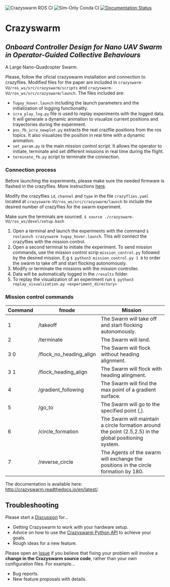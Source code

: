 ![Crazyswarm ROS CI](https://github.com/USC-ACTLab/crazyswarm/workflows/Crazyswarm%20ROS%20CI/badge.svg)
![Sim-Only Conda CI](https://github.com/USC-ACTLab/crazyswarm/workflows/Sim-Only%20Conda%20CI/badge.svg)
[![Documentation Status](https://readthedocs.org/projects/crazyswarm/badge/?version=latest)](https://crazyswarm.readthedocs.io/en/latest/?badge=latest)

# Crazyswarm
## *Onboard Controller Design for Nano UAV Swarm in Operator-Guided Collective Behaviours* 
A Large Nano-Quadcopter Swarm.

Please, follow the oficial crazyswarm installation and connection to crazyflies. 
Modified files for the paper are included in ```crazyswarm-VU/ros_ws/src/crazyswarm/scripts``` and  ```crazyswarm-VU/ros_ws/src/crazyswarm/launch```.
The files included are:
- ```Tugay_hover.launch``` including the launch parameters and the initialization of logging functionality.
- ```icra_play_log.py``` file is used to replay experiments with the logged data. It will generate a dynamic animation to visualize current positions and trayectories during the experiment.
- ```pos_fb_icra_newplot.py``` extracts the real crazflie positions from the ros topics. It also visualizes the position in real time with a dynamic animation. 
- ```set_param.py``` is the main mission control script. It allows the operator to initiate, terminate and set different missions in real time during the flight.
- ```terminate_fb.py``` script to terminate the connection.

### Connection process
Before launching the experiments, please make sure the needed firmware is flashed in the crazyflies. More instructions [here](https://github.com/RetamalVictor/crazyflie-firmware-VU/tree/a17a530eadd8fc79359ada94f5e35742fdacfb49).

Modify the crazyflies ```id```, ```channel``` and ```type``` in the file ```crazyflies.yaml``` located at ```crazyswarm-VU/ros_ws/src/crazyswarm/launch``` to include the desired number of crazyflies for the swarm experiment. 

Make sure the terminals are sourced. ```$ source ./crazyswarm-VU/ros_ws/devel/setup.bash```

1. Open a terminal and launch the experiments with the command ```$ roslaunch crazyswarm tugay_hover.launch```. This will connect the crazyflies with the mission control.
2. Open a second terminal to initiate the experiment. To send mission commands, use the mission control scrip ```mission_control.py``` followed by the desired mission. E.g ```$ python3 mission_control.py 1 0``` to order the swarm to take off and start flocking autonomously. 
3. Modify or terminate the missions with the mission controller.
4. Data will be automatically logged in the ```/results``` folder.
5. To replay the visualization of an experiment run ```$ python3 replay_visualization.py <experiment_directory>```

### Mission control commands
| Command   | fmode                   | Mission                                                                                                 |
|-----------|-------------------------|---------------------------------------------------------------------------------------------------------|
| 1         | /takeoff                | The Swarm will take off and start flocking autonomously.                                                |
| 2         | /terminate              | The Swarm will land.                                                                                    |
| 3 0       | /flock_no_heading_align | The Swarm will flock without heading alignment.                                                         |
| 3 1       | /flock_heading_align    | The Swarm will flock with heading alingment.                                                            |
| 4         | /gradient_following     | The Swarm will find the max point of a gradient surface.                                                |
| 5 <x> <y> | /go_to                  | The Swarm will go to the specified point (<x>,<y>).                                                     |
| 6         | /circle_formation       | The Swarm will maintain a circle formation around the point (2.5,2.5) in the global positioning system. |
| 7         | /reverse_circle         | The Agents of the swarm will exchange the positions in the circle formation by 180.                     |

The documentation is available here: http://crazyswarm.readthedocs.io/en/latest/.

## Troubleshooting
Please start a [Discussion](https://github.com/USC-ACTLab/crazyswarm/discussions) for...

- Getting Crazyswarm to work with your hardware setup.
- Advice on how to use the [Crazyswarm Python API](https://crazyswarm.readthedocs.io/en/latest/api.html) to achieve your goals.
- Rough ideas for a new feature.

Please open an [Issue](https://github.com/USC-ACTLab/crazyswarm/issues) if you believe that fixing your problem will involve a **change in the Crazyswarm source code**, rather than your own configuration files. For example...

- Bug reports.
- New feature proposals with details.

